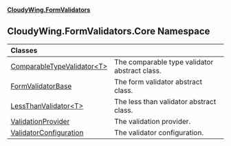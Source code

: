 #### [CloudyWing.FormValidators](index.md 'index')

## CloudyWing.FormValidators.Core Namespace

| Classes | |
| :--- | :--- |
| [ComparableTypeValidator&lt;T&gt;](CloudyWing.FormValidators.Core.ComparableTypeValidator_T_.md 'CloudyWing.FormValidators.Core.ComparableTypeValidator<T>') | The comparable type validator abstract class. |
| [FormValidatorBase](CloudyWing.FormValidators.Core.FormValidatorBase.md 'CloudyWing.FormValidators.Core.FormValidatorBase') | The form validator abstract class. |
| [LessThanValidator&lt;T&gt;](CloudyWing.FormValidators.Core.LessThanValidator_T_.md 'CloudyWing.FormValidators.Core.LessThanValidator<T>') | The less than validator abstract class. |
| [ValidationProvider](CloudyWing.FormValidators.Core.ValidationProvider.md 'CloudyWing.FormValidators.Core.ValidationProvider') | The validation provider. |
| [ValidatorConfiguration](CloudyWing.FormValidators.Core.ValidatorConfiguration.md 'CloudyWing.FormValidators.Core.ValidatorConfiguration') | The validator configuration. |
